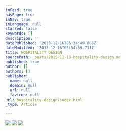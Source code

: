 ```yaml
---
inFeed: true
hasPage: true
inNav: true
inLanguage: null
starred: false
keywords: []
description: ''
datePublished: '2015-12-16T05:34:49.868Z'
dateModified: '2015-12-16T05:34:39.711Z'
title: HOSPITALITY DESIGN
sourcePath: _posts/2015-11-19-hospitality-design.md
published: true
author: []
authors: []
publisher:
  name: null
  domain: null
  url: null
  favicon: null
url: hospitality-design/index.html
_type: Article

---
```

![](https://the-grid-user-content.s3-us-west-2.amazonaws.com/717744f9-e0a8-4a1d-b9f8-f01e5322624c.png)
![](https://the-grid-user-content.s3-us-west-2.amazonaws.com/0aa60485-bb97-41ed-95f1-6a509391e85d.png)
![](https://the-grid-user-content.s3-us-west-2.amazonaws.com/b62656f4-2b2b-4f37-b1d5-4e8b02dde0f6.png)

# 

#